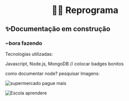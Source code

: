 
<h1 align="center"> 👩‍💻 Reprograma</h1>

## ✨Documentação em construção

### ~bora fazendo

Tecnologias utilizadas:

Javascript, Node.js, MongoDB
// colocar badges bonitos

como documentar node? pesquisar
Imagens:

![supermercado pague mais](https://user-images.githubusercontent.com/49458473/131409978-ecdb4684-38bc-4d31-b37a-ecd0e5ba396c.png)



![Escola aprendere](https://user-images.githubusercontent.com/49458473/131409989-23a2ea50-4d9f-4b4d-85a0-c6e5f1c9842a.png)




